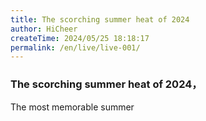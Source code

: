 ```yaml
---
title: The scorching summer heat of 2024
author: HiCheer
createTime: 2024/05/25 18:18:17
permalink: /en/live/live-001/
---
```

### The scorching summer heat of 2024，
The most memorable summer
